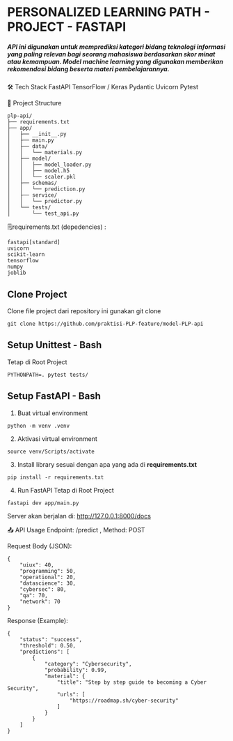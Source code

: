 # PERSONALIZED LEARNING PATH - PROJECT - FASTAPI 
##### API ini digunakan untuk memprediksi kategori bidang teknologi informasi yang paling relevan bagi seorang mahasiswa berdasarkan skor minat atau kemampuan. Model machine learning yang digunakan memberikan rekomendasi bidang beserta materi pembelajarannya.

🛠️ Tech Stack
FastAPI
TensorFlow / Keras
Pydantic
Uvicorn 
Pytest 

📂 Project Structure
```
plp-api/
├── requirements.txt
├── app/
│   ├── __init__.py
│   ├── main.py
│   ├── data/
│   │   └── materials.py
│   ├── model/
│   │   ├── model_loader.py
│   │   ├── model.h5
│   │   └── scaler.pkl
│   ├── schemas/
│   │   └── prediction.py
│   ├── service/
│   │   └── predictor.py
│   └── tests/
│       └── test_api.py

```
🗒️requirements.txt (depedencies) : 
```
fastapi[standard]
uvicorn
scikit-learn
tensorflow
numpy
joblib
```

## Clone Project
  Clone file project dari repository ini gunakan git clone
  ```
  git clone https://github.com/praktisi-PLP-feature/model-PLP-api
  ```

## Setup Unittest - Bash
Tetap di Root Project
```
PYTHONPATH=. pytest tests/
```

## Setup FastAPI - Bash
1. Buat virtual environment
  ```
  python -m venv .venv
  ```
2. Aktivasi virtual environment
  ```
  source venv/Scripts/activate
  ```
3. Install library sesuai dengan apa yang ada di **requirements.txt**
  ```
  pip install -r requirements.txt
  ```
4. Run FastAPI
   Tetap di Root Project
  ```
  fastapi dev app/main.py
  ```
  Server akan berjalan di:
  http://127.0.0.1:8000/docs

📤 API Usage
Endpoint: /predict , Method: POST

Request Body (JSON):
```
{
    "uiux": 40,
    "programming": 50,
    "operational": 20,
    "datascience": 30,
    "cybersec": 80,
    "qa": 70,
    "network": 70
}
```

Response (Example):
```
{
    "status": "success",
    "threshold": 0.50,
    "predictions": [
        {
            "category": "Cybersecurity",
            "probability": 0.99,
            "material": {
                "title": "Step by step guide to becoming a Cyber Security",
                "urls": [
                    "https://roadmap.sh/cyber-security"
                ]
            }
        }
    ]
}
```
